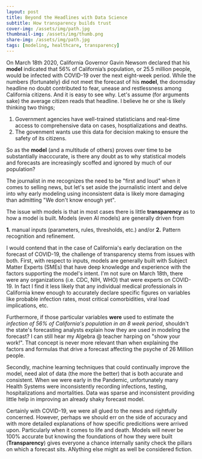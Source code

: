 ```yaml
---
layout: post
title: Beyond the Headlines with Data Science
subtitle: How transparency builds trust
cover-img: /assets/img/path.jpg
thumbnail-img: /assets/img/thumb.png
share-img: /assets/img/path.jpg
tags: [modeling, healthcare, transparency]
---
```


On March 18th 2020, California Governor Gavin Newsom declared that his **model** indicated that 56% of California’s population, or 25.5 million people, would be infected with COVID-19 over the next eight-week period. While the numbers (fortunately) did not meet the forecast of his **model**, the doomsday headline no doubt contributed to fear, unease and restlessness among California citizens. And it is easy to see why.  Let's assume (for arguments sake) the average citizen reads that headline. I believe he or she is likely thinking two things;
1. Government agencies have well-trained statisticians and real-time access to comprehensive data on cases, hosptializations and deaths. 
2. The govenment wants use this data for decision making to ensure the safety of its citizens.

So as the **model** (and a multitude of others) proves over time to be substantially inacccurate, is there any doubt as to why statistical models and forecasts are increasingly scoffed and ignored by much of our population?

The journalist in me recognizes the need to be "first and loud" when it comes to selling news, but let's set aside the journalistic intent and delve into why early modeling using inconsistent data is likely more damaging than admitting "We don't know enough yet".

The issue with models is that in most cases there is little **transparency** as to how a model is built. Models (even AI models) are generally driven from

**1.** manual inputs (parameters, rules, thresholds, etc.) and/or
**2.** Pattern recognition and refinement. 

I would contend that in the case of California's early declaration on the forecast of COVID-19, the challenge of transparency stems from issues with both. First, with respect to inputs, models are generally built with Subject Matter Experts (SMEs) that have deep knowledge and experience with the factors supporting the model's intent. I'm not sure on March 18th, there were any organizations (i.e. CDC, NIH, WHO) that were experts on COVID-19. In fact I find it less likely that any individual medical professionals in California knew enough to accurately declare specific figures on variables like probable infection rates, most critical comorbidities, viral load implications, etc. 

Furthermore, if those particular variables **were** used to estimate the *infection of 56% of California's population in an 8 week period*, shouldn't the state's forecasting analysts explain how they are used in modeling the forecast? I can still hear my Algebra @ teacher harping on "show your work!".  That concept is never more relevant than when explaining the factors and formulas that drive a forecast affecting the psyche of 26 Million people.   

Secondly, machine learning techniques that could continually improve the model, need alot of data (the more the better) that is both accurate and consistent. When we were early in the Pandemic, unfortunately many Health Systems were inconsistently recording infections, testing, hospitalizations and mortalities. Data was sparse and inconsistent providing little help in improving an already shaky forecast model.   

Certainly with COVID-19, we were all glued to the news and rightfully concerned. However, perhaps we should err on the side of accuracy and with more detailed explanations of how specific predicitions were arrived upon. Particularly when it comes to life and death. Models will never be 100% accurate but knowing the foundations of how they were built (**Transparency**) gives everyone a chance internally sanity check the pillars on which a forecast sits. ANything else might as well be considered fiction.
